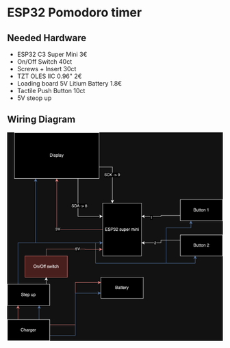
# ESP32 Pomodoro timer

## Needed Hardware

- ESP32 C3 Super Mini 3€
- On/Off Switch 40ct
- Screws + Insert 30ct
- TZT OLES IIC 0.96" 2€
- Loading board 5V Litium Battery 1.8€
- Tactile Push Button 10ct
- 5V steop up 


## Wiring Diagram

![Wiring Diagram](./img/wiring_diagram_pomodoro.drawio.png)
